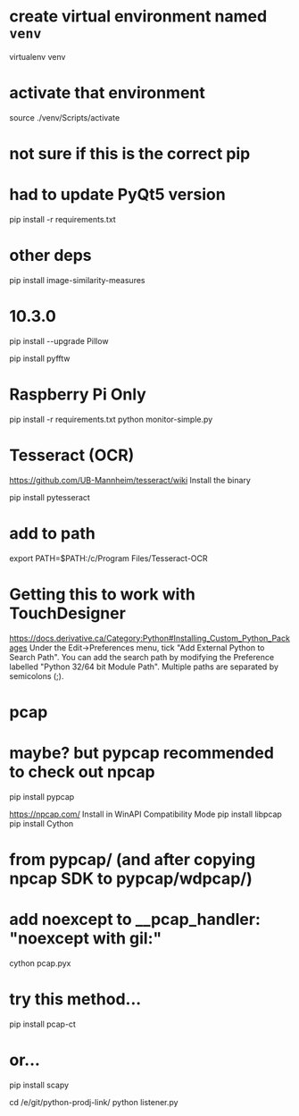 # create virtual environment named `venv`
virtualenv venv

# activate that environment
source ./venv/Scripts/activate

# not sure if this is the correct pip
# had to update PyQt5 version
pip install -r requirements.txt

# other deps
pip install image-similarity-measures
# 10.3.0
pip install --upgrade Pillow

pip install pyfftw

# Raspberry Pi Only
pip install -r requirements.txt
python monitor-simple.py



# Tesseract (OCR)
https://github.com/UB-Mannheim/tesseract/wiki
Install the binary

pip install pytesseract

# add to path
export PATH=$PATH:/c/Program Files/Tesseract-OCR

# Getting this to work with TouchDesigner
https://docs.derivative.ca/Category:Python#Installing_Custom_Python_Packages
Under the Edit->Preferences menu, tick "Add External Python to Search Path". You can add the search path by modifying the Preference labelled "Python 32/64 bit Module Path". Multiple paths are separated by semicolons (;).

# pcap

# maybe? but pypcap recommended to check out npcap
pip install pypcap

https://npcap.com/
Install in WinAPI Compatibility Mode
pip install libpcap
pip install Cython
# from pypcap/ (and after copying npcap SDK to pypcap/wdpcap/)
# add noexcept to __pcap_handler: "noexcept with gil:"
cython pcap.pyx

# try this method...
pip install pcap-ct

# or...
pip install scapy

cd /e/git/python-prodj-link/
python listener.py